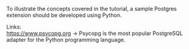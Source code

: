 To illustrate the concepts covered in the tutorial, a sample Postgres extension should be developed using Python.

Links: <br>
https://www.psycopg.org -> Psycopg is the most popular PostgreSQL adapter for the Python programming language.
